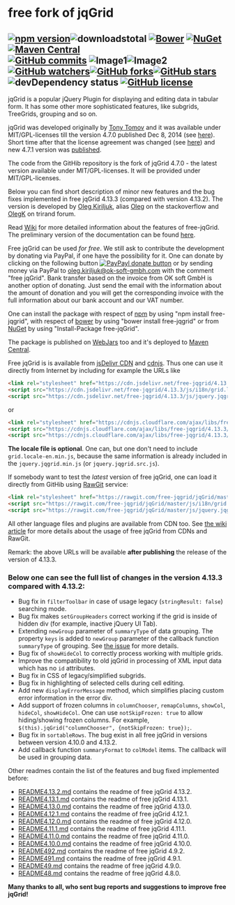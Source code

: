 # free fork of jqGrid
[![npm version](https://img.shields.io/npm/v/free-jqgrid.svg?style=flat)](https://www.npmjs.com/package/free-jqgrid)![downloadstotal](https://img.shields.io/npm/dt/free-jqgrid.svg?style=flat-square)&nbsp;[![Bower](https://img.shields.io/bower/v/free-jqgrid.svg?style=flat-square)](http://bower.io/search/?q=free-jqgrid)&nbsp;[![NuGet](https://img.shields.io/nuget/v/free-jqgrid.svg?style=flat-square)](https://www.nuget.org/packages/free-jqGrid/)&nbsp;[![Maven Central](https://img.shields.io/maven-central/v/org.webjars.npm/free-jqgrid.svg?style=flat-square)](http://search.maven.org/#search%7Cga%7C1%7Cfree-jqgrid)<br>[![GitHub commits](https://img.shields.io/github/commits-since/free-jqgrid/jqgrid/v4.7.0.svg)](https://github.com/free-jqgrid/jqGrid/compare/v4.7.0...master)&nbsp;![Image1](http://issuestats.com/github/free-jqgrid/jqGrid/badge/pr?style=flat-square)![Image2](http://issuestats.com/github/free-jqgrid/jqGrid/badge/issue?style=flat-square)&nbsp;[![GitHub watchers](https://img.shields.io/github/watchers/free-jqgrid/jqGrid.svg)](https://github.com/free-jqgrid/jqGrid/watchers)[![GitHub forks](https://img.shields.io/github/forks/free-jqgrid/jqGrid.svg)](https://github.com/free-jqgrid/jqGrid/network)[![GitHub stars](https://img.shields.io/github/stars/free-jqgrid/jqGrid.svg)](https://github.com/free-jqgrid/jqGrid/stargazers)&nbsp;![devDependency status](https://david-dm.org/free-jqgrid/jqgrid/dev-status.svg)&nbsp;[![GitHub license](https://img.shields.io/badge/license-MIT%20or%20GNU%20GPLv2-blue.svg)](https://github.com/free-jqgrid/jqGrid/blob/master/LICENSE.md)
---
jqGrid is a popular jQuery Plugin for displaying and editing data in tabular form. It has some other more sophisticated features, like subgrids, TreeGrids, grouping and so on.

jqGrid was developed originally by [Tony Tomov](https://github.com/tonytomov) and it was available under MIT/GPL-licenses till the version 4.7.0 published Dec 8, 2014 (see [here](https://github.com/tonytomov/jqGrid/tree/v4.7.0)). Short time after that the license agreement was changed (see <a href="https://github.com/tonytomov/jqGrid/commit/1b2cb55c93ee8b279f15a3faf5a2f82a98da3b4c">here</a>) and new 4.7.1 version was <a href="https://github.com/tonytomov/jqGrid/tree/v4.7.1">published</a>.

The code from the GitHib repository is the fork of jqGrid 4.7.0 - the latest version available under MIT/GPL-licenses. It will be provided under MIT/GPL-licenses.

Below you can find short description of minor new features and the bug fixes implemented in free jqGrid 4.13.3 (compared with version 4.13.2). The version is developed by [Oleg Kiriljuk](https://github.com/OlegKi), alias [Oleg](http://stackoverflow.com/users/315935/oleg) on the stackoverflow and [OlegK](http://www.trirand.com/blog/?page_id=393) on trirand forum.

Read [Wiki](https://github.com/free-jqgrid/jqGrid/wiki) for more detailed information about the features of free-jqGrid. The preliminary version of the documentation can be found [here](http://free-jqgrid.github.io/).

Free jqGrid can be used *for free*. We still ask to contribute the development by donating via PayPal, if one have the possibility for it. One can donate by clicking on the following button [![PayPayl donate button](https://www.paypalobjects.com/webstatic/en_US/btn/btn_donate_pp_142x27.png)](https://www.paypal.com/cgi-bin/webscr?cmd=_s-xclick&hosted_button_id=JGTCBLQM2BYHG "Donate once-off to free jqGrid project using PayPal") or by sending money via PayPal to oleg.kiriljuk@ok-soft-gmbh.com with the comment "free jqGrid". Bank transfer based on the invoice from OK soft GmbH is another option of donating. Just send the email with the information about the amount of donation and you will get the corresponding invoice with the full information about our bank account and our VAT number.

One can install the package with respect of [npm](https://www.npmjs.com/package/free-jqgrid) by using "npm install free-jqgrid", with respect of [bower](http://bower.io/search/?q=free-jqgrid) by using "bower install free-jqgrid" or from [NuGet](https://www.nuget.org/packages/free-jqGrid) by using "Install-Package free-jqGrid".

The package is published on [WebJars](http://www.webjars.org/) too and it's deployed to [Maven Central](http://search.maven.org/#search%7Cga%7C1%7Cfree-jqgrid).

Free jqGrid is is available from [jsDelivr CDN](http://www.jsdelivr.com/#!free-jqgrid) and [cdnjs](https://cdnjs.com/libraries/free-jqgrid). Thus one can use it directly from Internet by including for example the URLs like
```html
<link rel="stylesheet" href="https://cdn.jsdelivr.net/free-jqgrid/4.13.3/css/ui.jqgrid.min.css">
<script src="https://cdn.jsdelivr.net/free-jqgrid/4.13.3/js/i18n/grid.locale-de.min.js"></script>
<script src="https://cdn.jsdelivr.net/free-jqgrid/4.13.3/js/jquery.jqgrid.min.js"></script>
```
or
```html
<link rel="stylesheet" href="https://cdnjs.cloudflare.com/ajax/libs/free-jqgrid/4.13.3/css/ui.jqgrid.min.css">
<script src="https://cdnjs.cloudflare.com/ajax/libs/free-jqgrid/4.13.3/js/i18n/grid.locale-de.min.js"></script>
<script src="https://cdnjs.cloudflare.com/ajax/libs/free-jqgrid/4.13.3/js/jquery.jqgrid.min.js"></script>
```
**The locale file is optional**. One can, but one don't need to include `grid.locale-en.min.js`, because the same information is already included in the `jquery.jqgrid.min.js` (or `jquery.jqgrid.src.js`).

If somebody want to test the *latest* version of free jqGrid, one can load it directly from GitHib using [RawGit](http://rawgit.com/) service:
```html
<link rel="stylesheet" href="https://rawgit.com/free-jqgrid/jqGrid/master/css/ui.jqgrid.css">
<script src="https://rawgit.com/free-jqgrid/jqGrid/master/js/i18n/grid.locale-de.js"></script>
<script src="https://rawgit.com/free-jqgrid/jqGrid/master/js/jquery.jqgrid.src.js"></script>
```
All other language files and plugins are available from CDN too. See [the wiki article](https://github.com/free-jqgrid/jqGrid/wiki/Access-free-jqGrid-from-different-CDNs) for more details about the usage of free jqGrid from CDNs and RawGit.

Remark: the above URLs will be available **after publishing** the release of the version of 4.13.3.

### Below one can see the full list of changes in the version 4.13.3 compared with 4.13.2:

* Bug fix in `filterToolbar` in case of usage legacy (`stringResult: false`) searching mode.
* Bug fix makes `setGroupHeaders` correct working if the grid is inside of hidden div (for example, inactive jQuery UI Tab).
* Extending `newGroup` parameter of `summaryType` of data grouping. The property `keys` is added to `newGroup` parameter of the callback function `summaryType` of grouping. See [the issue](https://github.com/free-jqgrid/jqGrid/issues/227) for more details.
* Bug fix of `showHideCol` to correctly process working with multiple grids.
* Improve the compatibility to old jqGrid in processing of XML input data which has no `id` attributes.
* Bug fix in CSS of legacy/simplified subgrids.
* Bug fix in highlighting of selected cells during cell editing.
* Add new `displayErrorMessage` method, which simplifies placing custom error information in the error div.
* Add support of frozen columns in `columnChooser`, `remapColumns`, `showCol`, `hideCol`, `showHideCol`. One can use `notSkipFrozen: true` to allow hiding/showing frozen columns. For example, `$(this).jqGrid("columnChooser", {notSkipFrozen: true});`.
* Bug fix in `sortableRows`. The bug exist in all free jqGrid in versions between version 4.10.0 and 4.13.2.
* Add callback function `summaryFormat` to `colModel` items. The callback will be used in grouping data.

Other readmes contain the list of the features and bug fixed implemented before:

* [README4.13.2.md](https://github.com/free-jqgrid/jqGrid/blob/master/README4.13.2.md) contains the readme of free jqGrid 4.13.2.
* [README4.13.1.md](https://github.com/free-jqgrid/jqGrid/blob/master/README4.13.1.md) contains the readme of free jqGrid 4.13.1.
* [README4.13.0.md](https://github.com/free-jqgrid/jqGrid/blob/master/README4.13.0.md) contains the readme of free jqGrid 4.13.0.
* [README4.12.1.md](https://github.com/free-jqgrid/jqGrid/blob/master/README4.12.1.md) contains the readme of free jqGrid 4.12.1.
* [README4.12.0.md](https://github.com/free-jqgrid/jqGrid/blob/master/README4.12.0.md) contains the readme of free jqGrid 4.12.0.
* [README4.11.1.md](https://github.com/free-jqgrid/jqGrid/blob/master/README4.11.1.md) contains the readme of free jqGrid 4.11.1.
* [README4.11.0.md](https://github.com/free-jqgrid/jqGrid/blob/master/README4.11.0.md) contains the readme of free jqGrid 4.11.0.
* [README4.10.0.md](https://github.com/free-jqgrid/jqGrid/blob/master/README4.10.0.md) contains the readme of free jqGrid 4.10.0.
* [README492.md](https://github.com/free-jqgrid/jqGrid/blob/master/README492.md) contains the readme of free jqGrid 4.9.2.
* [README491.md](https://github.com/free-jqgrid/jqGrid/blob/master/README491.md) contains the readme of free jqGrid 4.9.1.
* [README49.md](https://github.com/free-jqgrid/jqGrid/blob/master/README49.md) contains the readme of free jqGrid 4.9.0.
* [README48.md](https://github.com/free-jqgrid/jqGrid/blob/master/README48.md) contains the readme of free jqGrid 4.8.0.

**Many thanks to all, who sent bug reports and suggestions to improve free jqGrid!**
